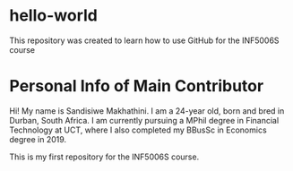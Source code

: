 # hello-world
This repository was created to learn how to use GitHub for the INF5006S course

# Personal Info of Main Contributor
Hi! My name is Sandisiwe Makhathini. I am a 24-year old, born and bred in Durban, South Africa. 
I am currently pursuing a MPhil degree in Financial Technology at UCT, where I also completed my BBusSc in Economics degree in 2019. 

This is my first repository for the INF5006S course. 
